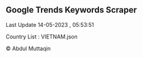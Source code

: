

## Google Trends Keywords Scraper 
 
Last Update 14-05-2023 , 05:53:51

Country List :
VIETNAM.json



© Abdul Muttaqin 

